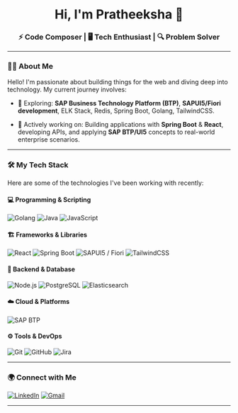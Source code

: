 <!-- Profile Header -->
<h1 align="center">Hi, I'm Pratheeksha 👋</h1>
<h3 align="center">⚡ Code Composer | 🖥️ Tech Enthusiast | 🔍 Problem Solver </h3>

---

<!-- About Me -->
### 👩‍💻 About Me

Hello! I'm passionate about building things for the web and diving deep into technology. My current journey involves:

-   🌱 Exploring: **SAP Business Technology Platform (BTP)**, **SAPUI5/Fiori development**, ELK Stack, Redis, Spring Boot, Golang, TailwindCSS.

-   🎯 Actively working on: Building applications with **Spring Boot** & **React**, developing APIs, and applying **SAP BTP/UI5** concepts to real-world enterprise scenarios.

---

<!-- Skills Section -->
### 🛠 My Tech Stack

Here are some of the technologies I've been working with recently:

#### 💻 Programming & Scripting
![Golang](https://img.shields.io/badge/Golang-00ADD8?style=flat&logo=go&logoColor=white)
![Java](https://img.shields.io/badge/Java-ED8B00?style=flat&logo=openjdk&logoColor=white)
![JavaScript](https://img.shields.io/badge/JavaScript-F7DF1E?style=flat&logo=javascript&logoColor=black)

#### 🏗️ Frameworks & Libraries
![React](https://img.shields.io/badge/React-61DAFB?style=flat&logo=react&logoColor=black)
![Spring Boot](https://img.shields.io/badge/Spring%20Boot-6DB33F?style=flat&logo=spring-boot&logoColor=white)
![SAPUI5 / Fiori](https://img.shields.io/badge/SAPUI5%20%2F%20Fiori-F0AB00?style=flat&logo=sap&logoColor=white)
![TailwindCSS](https://img.shields.io/badge/TailwindCSS-38B2AC?style=flat&logo=tailwind-css&logoColor=white)

#### 📡 Backend & Database
![Node.js](https://img.shields.io/badge/Node.js-43853D?style=flat&logo=node.js&logoColor=white)
![PostgreSQL](https://img.shields.io/badge/PostgreSQL-336791?style=flat&logo=postgresql&logoColor=white)
![Elasticsearch](https://img.shields.io/badge/Elasticsearch-005571?style=flat&logo=elasticsearch&logoColor=white)

#### ☁️ Cloud & Platforms
![SAP BTP](https://img.shields.io/badge/SAP%20BTP-0092D5?style=flat&logo=sap&logoColor=white)

#### ⚙️ Tools & DevOps
![Git](https://img.shields.io/badge/Git-F05032?style=flat&logo=git&logoColor=white)
![GitHub](https://img.shields.io/badge/GitHub-181717?style=flat&logo=github&logoColor=white)
![Jira](https://img.shields.io/badge/Jira-0052CC?style=flat&logo=jira&logoColor=white)

---

<!-- Connect with Me -->
### 🌍 Connect with Me

[![LinkedIn](https://img.shields.io/badge/LinkedIn-0077B5?style=flat&logo=linkedin&logoColor=white)](https://www.linkedin.com/in/pratheeksha/)
[![Gmail](https://img.shields.io/badge/Gmail-D14836?style=flat&logo=gmail&logoColor=white)](mailto:pratheeksharaju2004@gmail.com)

---
